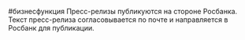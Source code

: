 #бизнесфункция 
Пресс-релизы публикуются на стороне Росбанка. Текст пресс-релиза согласовывается по почте и направляется в Росбанк для публикации.